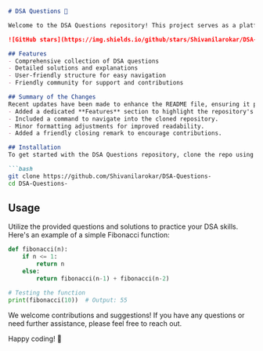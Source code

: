 ```markdown
# DSA Questions 🚀

Welcome to the DSA Questions repository! This project serves as a platform for developers and learners to practice and enhance their skills in Data Structures and Algorithms (DSA). This repository is designed to help you improve your understanding of various data structures and algorithms through a collection of questions and solutions.

![GitHub stars](https://img.shields.io/github/stars/Shivanilarokar/DSA-Questions-?style=social) ![Forks](https://img.shields.io/github/forks/Shivanilarokar/DSA-Questions-?style=social)

## Features
- Comprehensive collection of DSA questions
- Detailed solutions and explanations
- User-friendly structure for easy navigation
- Friendly community for support and contributions

## Summary of the Changes
Recent updates have been made to enhance the README file, ensuring it provides clearer instructions and an improved user experience. The following changes were made:
- Added a dedicated **Features** section to highlight the repository's capabilities.
- Included a command to navigate into the cloned repository.
- Minor formatting adjustments for improved readability.
- Added a friendly closing remark to encourage contributions.

## Installation
To get started with the DSA Questions repository, clone the repo using the following command:

```bash
git clone https://github.com/Shivanilarokar/DSA-Questions-
cd DSA-Questions-
```

## Usage
Utilize the provided questions and solutions to practice your DSA skills. Here's an example of a simple Fibonacci function:

```python
def fibonacci(n):
    if n <= 1:
        return n
    else:
        return fibonacci(n-1) + fibonacci(n-2)

# Testing the function
print(fibonacci(10))  # Output: 55
```

We welcome contributions and suggestions! If you have any questions or need further assistance, please feel free to reach out.

Happy coding! 🎉
```
